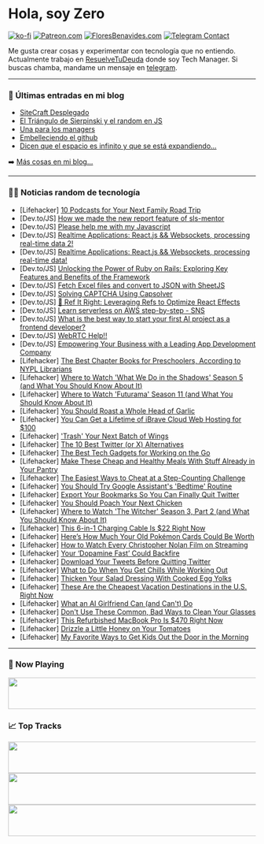 # Hola, soy Zero

[![ko-fi](https://ko-fi.com/img/githubbutton_sm.svg)](https://ko-fi.com/J3J4N0LUK)
[![Patreon.com](https://img.shields.io/endpoint.svg?url=https%3A%2F%2Fshieldsio-patreon.vercel.app%2Fapi%3Fusername%3Dzerodragon%26type%3Dpatrons&style=for-the-badge)](https://patreon.com/zerodragon)
[![FloresBenavides.com](https://img.shields.io/website?down_message=oops&label=MiBlog&style=for-the-badge&up_message=online&url=https%3A%2F%2Ffloresbenavides.com)](https://floresbenavides.com)
[![Telegram Contact](https://img.shields.io/badge/escr%C3%ADbeme-ZeroDragon-%2326A5E4?style=for-the-badge&logo=telegram)](https://t.me/zerodragon)

Me gusta crear cosas y experimentar con tecnología que no entiendo.
Actualmente trabajo en [ResuelveTuDeuda](http://github.com/resuelve) donde soy Tech Manager.
Si buscas chamba, mandame un mensaje en [telegram](https://t.me/zerodragon).

---

### 📕 Últimas entradas en mi blog
<!-- BLOG-POST-LIST:START -->
- [SiteCraft Desplegado](https://floresbenavides.com/sitecraft-desplegado/)
- [El Triángulo de Sierpinski y el random en JS](https://floresbenavides.com/el-triangulo-de-sierpinski-y-el-random-en-js/)
- [Una para los managers](https://floresbenavides.com/una-para-los-managers/)
- [Embelleciendo el github](https://floresbenavides.com/embelleciendo-el-github/)
- [Dicen que el espacio es infinito y que se está expandiendo…](https://floresbenavides.com/dicen-que-el-espacio-es-infinito-y-que-se-esta-expandiendo/)
<!-- BLOG-POST-LIST:END -->

➡️ [Más cosas en mi blog...](https://floresbenavides.com)

---

### 👨‍💻 Noticias random de tecnología
<!-- TECH-POSTS:START -->
- [Lifehacker] [10 Podcasts for Your Next Family Road Trip](https://lifehacker.com/the-best-podcasts-for-family-road-trips-1850671933)
- [Dev.to/JS] [How we made the new report feature of sls-mentor](https://dev.to/quentinnativel/generate-pretty-reports-from-your-cli-tool-1m83)
- [Dev.to/JS] [Please help me with my Javascript](https://dev.to/m_hashir147/please-help-me-with-my-javascript-3hlj)
- [Dev.to/JS] [Realtime Applications: React.js &amp;&amp; Websockets, processing real-time data 2!](https://dev.to/sfundomhlungu/realtime-applications-reactjs-websockets-processing-real-time-data-2-35oo)
- [Dev.to/JS] [Realtime Applications: React.js &amp;&amp; Websockets, processing real-time data!](https://dev.to/sfundomhlungu/realtime-applications-reactjs-websockets-processing-real-time-data-54b9)
- [Dev.to/JS] [Unlocking the Power of Ruby on Rails: Exploring Key Features and Benefits of the Framework](https://dev.to/infowindtechno/unlocking-the-power-of-ruby-on-rails-exploring-key-features-and-benefits-of-the-framework-1k20)
- [Dev.to/JS] [Fetch Excel files and convert to JSON with SheetJS](https://dev.to/artydev/excel-files-to-json-with-sheetjs-83d)
- [Dev.to/JS] [Solving CAPTCHA Using Capsolver](https://dev.to/ethand91/solving-captcha-using-capsolver-h8j)
- [Dev.to/JS] [🚀 Ref It Right: Leveraging Refs to Optimize React Effects](https://dev.to/hunyan/ref-it-right-leveraging-refs-to-optimize-react-effects-17bj)
- [Dev.to/JS] [Learn serverless on AWS step-by-step - SNS](https://dev.to/kumo/learn-serverless-on-aws-step-by-step-sns-2b46)
- [Dev.to/JS] [What is the best way to start your first AI project as a frontend developer?](https://dev.to/sip/what-is-the-best-way-to-start-your-first-ai-project-as-a-frontend-developer-2doc)
- [Dev.to/JS] [WebRTC Help!!](https://dev.to/coder7/webrtc-help-55f)
- [Dev.to/JS] [Empowering Your Business with a Leading App Development Company](https://dev.to/amarajackson/empowering-your-business-with-a-leading-app-development-company-3bho)
- [Lifehacker] [The Best Chapter Books for Preschoolers, According to NYPL Librarians](https://lifehacker.com/14-really-good-chapter-books-for-preschoolers-that-libr-1819312259)
- [Lifehacker] [Where to Watch &#39;What We Do in the Shadows&#39; Season 5 &lpar;and What You Should Know About It&rpar;](https://lifehacker.com/where-to-watch-what-we-do-in-the-shadows-season-5-and-1850671440)
- [Lifehacker] [Where to Watch &#39;Futurama&#39; Season 11 &lpar;and What You Should Know About It&rpar;](https://lifehacker.com/where-to-watch-futurama-season-11-and-what-you-should-1850672318)
- [Lifehacker] [You Should Roast a Whole Head of Garlic](https://lifehacker.com/how-to-roast-a-whole-head-of-garlic-1820407305)
- [Lifehacker] [You Can Get a Lifetime of iBrave Cloud Web Hosting for $100](https://lifehacker.com/you-can-get-a-lifetime-of-ibrave-cloud-web-hosting-for-1850665713)
- [Lifehacker] [&#39;Trash&#39; Your Next Batch of Wings](https://lifehacker.com/trash-your-next-batch-of-wings-1850675472)
- [Lifehacker] [The 10 Best Twitter &lpar;or X&rpar; Alternatives](https://lifehacker.com/the-five-best-twitter-alternatives-1850607746)
- [Lifehacker] [The Best Tech Gadgets for Working on the Go](https://lifehacker.com/the-best-tech-gadgets-for-working-on-the-go-1850674553)
- [Lifehacker] [Make These Cheap and Healthy Meals With Stuff Already in Your Pantry](https://lifehacker.com/make-these-cheap-and-healthy-meals-with-stuff-already-i-1850674725)
- [Lifehacker] [The Easiest Ways to Cheat at a Step-Counting Challenge](https://lifehacker.com/how-to-cheat-at-a-step-counting-challenge-1839476401)
- [Lifehacker] [You Should Try Google Assistant&#39;s &#39;Bedtime&#39; Routine](https://lifehacker.com/you-should-try-google-assistants-bedtime-routine-1850672240)
- [Lifehacker] [Export Your Bookmarks So You Can Finally Quit Twitter](https://lifehacker.com/export-your-bookmarks-so-you-can-finally-quit-twitter-1850674081)
- [Lifehacker] [You Should Poach Your Next Chicken](https://lifehacker.com/maximize-a-chickens-meal-potential-by-poaching-it-first-1822353539)
- [Lifehacker] [Where to Watch &#39;The Witcher&#39; Season 3, Part 2 &lpar;and What You Should Know About It&rpar;](https://lifehacker.com/where-to-watch-the-witcher-season-3-part-2-and-what-y-1850671856)
- [Lifehacker] [This 6-in-1 Charging Cable Is $22 Right Now](https://lifehacker.com/this-6-in-1-charging-cable-is-22-right-now-1850665758)
- [Lifehacker] [Here’s How Much Your Old Pokémon Cards Could Be Worth](https://lifehacker.com/how-much-are-your-pokemon-cards-worth-lately-1846888650)
- [Lifehacker] [How to Watch Every Christopher Nolan Film on Streaming](https://lifehacker.com/how-to-watch-every-christopher-nolan-film-on-streaming-1850670190)
- [Lifehacker] [Your ‘Dopamine Fast’ Could Backfire](https://lifehacker.com/why-your-dopamine-fast-could-backfire-1850664408)
- [Lifehacker] [Download Your Tweets Before Quitting Twitter](https://lifehacker.com/download-your-tweets-before-quitting-twitter-1849778871)
- [Lifehacker] [What to Do When You Get Chills While Working Out](https://lifehacker.com/what-to-do-when-you-get-chills-while-working-out-1850671737)
- [Lifehacker] [Thicken Your Salad Dressing With Cooked Egg Yolks](https://lifehacker.com/thicken-your-salad-dressing-with-cooked-egg-yolks-1850671825)
- [Lifehacker] [These Are the Cheapest Vacation Destinations in the U.S. Right Now](https://lifehacker.com/these-are-the-cheapest-vacation-destinations-in-the-u-s-1850670621)
- [Lifehacker] [What an AI Girlfriend Can &lpar;and Can&#39;t&rpar; Do](https://lifehacker.com/what-an-ai-girlfriend-can-and-cant-do-1850666245)
- [Lifehacker] [Don&#39;t Use These Common, Bad Ways to Clean Your Glasses](https://lifehacker.com/dont-do-these-things-when-you-clean-your-glasses-1849183886)
- [Lifehacker] [This Refurbished MacBook Pro Is $470 Right Now](https://lifehacker.com/this-refurbished-macbook-pro-is-470-right-now-1850665681)
- [Lifehacker] [Drizzle a Little Honey on Your Tomatoes](https://lifehacker.com/drizzle-a-little-honey-on-your-tomatoes-1850671917)
- [Lifehacker] [My Favorite Ways to Get Kids Out the Door in the Morning](https://lifehacker.com/get-kids-moving-in-the-morning-with-these-tricks-1831870445)<!-- TECH-POSTS:END -->

---

### 🎵 Now Playing
<a href="https://spotify-now-playing-dun.vercel.app/now-playing?open"><img src="https://spotify-now-playing-dun.vercel.app/now-playing" width="540" height="64"></a>

### 📈 Top Tracks
<a href="https://spotify-now-playing-dun.vercel.app/top-tracks?i=1&open"><img src="https://spotify-now-playing-dun.vercel.app/top-tracks?i=1" width="540" height="64"></a>
<a href="https://spotify-now-playing-dun.vercel.app/top-tracks?i=2&open"><img src="https://spotify-now-playing-dun.vercel.app/top-tracks?i=2" width="540" height="64"></a>
<a href="https://spotify-now-playing-dun.vercel.app/top-tracks?i=3&open"><img src="https://spotify-now-playing-dun.vercel.app/top-tracks?i=3" width="540" height="64"></a>
